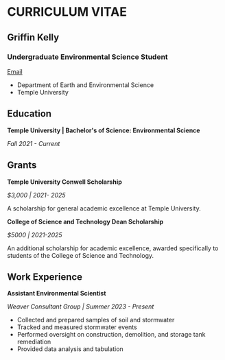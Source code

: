 # **CURRICULUM VITAE**
## **Griffin Kelly**
### **Undergraduate Environmental Science Student**
[Email](mailto:tuo84083@temple.edu)
- Department of Earth and Environmental Science
- Temple University


## Education
**Temple University | Bachelor's of Science: Environmental Science**

*Fall 2021 - Current*


## Grants
**Temple University Conwell Scholarship**

*$3,000 |	2021- 2025* 

A scholarship for general academic excellence at Temple University.

**College of Science and Technology Dean Scholarship** 

*$5000 |	2021-2025*

An additional scholarship for academic excellence, awarded specifically to students of the College of Science and Technology.


## Work Experience																			

**Assistant Environmental Scientist** 

*Weaver Consultant Group | Summer 2023 - Present*
- Collected and prepared samples of soil and stormwater
- Tracked and measured stormwater events
- Performed oversight on construction, demolition, and storage tank remediation
- Provided data analysis and tabulation
